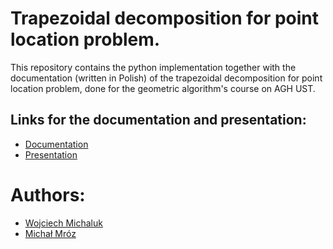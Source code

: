 # Trapezoidal decomposition for point location problem.

This repository contains the python implementation together with the documentation (written in Polish) of the
trapezoidal decomposition for point location problem, done for the geometric algorithm's course on AGH UST.

## Links for the documentation and presentation:
* [Documentation](https://aghedupl-my.sharepoint.com/:w:/g/personal/mmroz_student_agh_edu_pl/EUkoHp_PCrVEqRTjhK2O6H4BAXQd7ltAr-nCJAZnvE1Yzw?e=S6jBwb)
* [Presentation](https://aghedupl-my.sharepoint.com/:p:/g/personal/mmroz_student_agh_edu_pl/EVr_Dhgb6dRPjOEk24W3ecgBU74NBVGwHk_DBZihmVc0qQ?e=B0wlPa)

# Authors:
* [Wojciech Michaluk](https://github.com/wojmichaluk)
* [Michał Mróz](https://github.com/michal1mroz)
